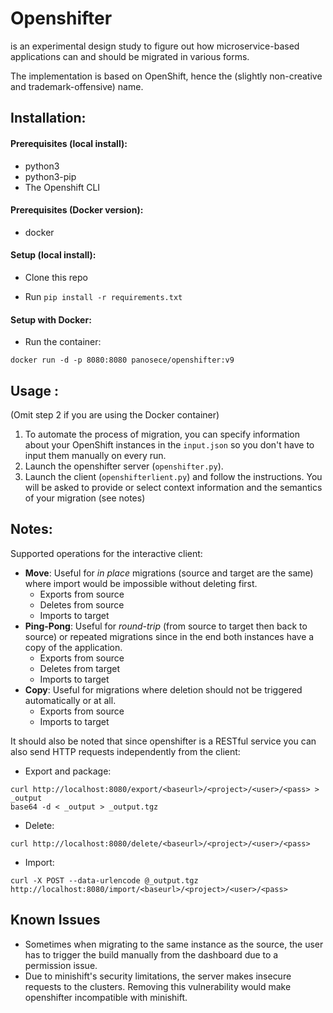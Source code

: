 # Openshifter
is an experimental design study to figure out how microservice-based applications can and should be migrated in various forms.

The implementation is based on OpenShift, hence the (slightly non-creative and trademark-offensive) name.

## Installation:
#### Prerequisites (local install):
- python3
- python3-pip
- The Openshift CLI

#### Prerequisites (Docker version):
- docker

#### Setup (local install):
- Clone this repo

- Run `pip install -r requirements.txt`

#### Setup with Docker:
- Run the container:
```
docker run -d -p 8080:8080 panosece/openshifter:v9
```

## Usage :
(Omit step 2 if you are using the Docker container)
1. To automate the process of migration, you can specify information about your OpenShift instances in the `input.json` so you don't have to input them manually on every run.
2. Launch the openshifter server (`openshifter.py`).
3. Launch the client (`openshifterlient.py`) and follow the instructions. You will be asked to provide or select context information and the semantics of your migration (see notes)



## Notes:
Supported operations for the interactive client:
- **Move**: Useful for *in place* migrations (source and target are the same) where import would be impossible without deleting first.
  - Exports from source
  - Deletes from source
  - Imports to target
- **Ping-Pong**: Useful for *round-trip* (from source to target then back to source) or repeated migrations since in the end both instances have a copy of the application.
  - Exports from source
  - Deletes from target
  - Imports to target
- **Copy**: Useful for migrations where deletion should not be triggered automatically or at all.
  - Exports from source
  - Imports to target

It should also be noted that since openshifter is a RESTful service you can also send HTTP requests independently from the client:
- Export and package:
```
curl http://localhost:8080/export/<baseurl>/<project>/<user>/<pass> > _output
base64 -d < _output > _output.tgz
```
- Delete:
```
curl http://localhost:8080/delete/<baseurl>/<project>/<user>/<pass>
```
- Import:
```
curl -X POST --data-urlencode @_output.tgz http://localhost:8080/import/<baseurl>/<project>/<user>/<pass>
```
## Known Issues
- Sometimes when migrating to the same instance as the source, the user has to trigger the build manually from the dashboard due to a permission issue.
- Due to minishift's security limitations, the server makes insecure requests to the clusters. Removing this vulnerability would make openshifter incompatible with minishift.
